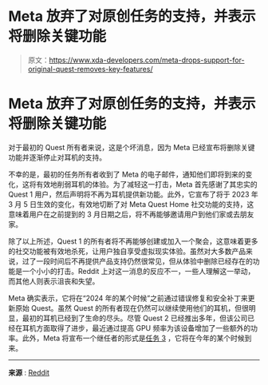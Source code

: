# Meta 放弃了对原创任务的支持，并表示将删除关键功能

> 原文：<https://www.xda-developers.com/meta-drops-support-for-original-quest-removes-key-features/>

# Meta 放弃了对原创任务的支持，并表示将删除关键功能

对于最初的 Quest 所有者来说，这是个坏消息，因为 Meta 已经宣布将删除关键功能并逐渐停止对耳机的支持。

不幸的是，最初的任务所有者收到了 Meta 的电子邮件，通知他们即将到来的变化，这将有效地削弱耳机的体验。为了减轻这一打击，Meta 首先感谢了其忠实的 Quest 1 用户，然后声明将不再为耳机提供新功能。此外，它宣布了将于 2023 年 3 月 5 日生效的变化，有效地切断了对 Meta Quest Home 社交功能的支持，这意味着用户在之前提到的 3 月日期之后，将不再能够邀请用户到他们家或去朋友家。

除了以上所述，Quest 1 的所有者将不再能够创建或加入一个聚会，这意味着更多的社交功能被有效地杀死，让用户独自享受虚拟现实体验。虽然对大多数产品来说，过了一段时间后不再提供产品支持仍然很常见，但从体验中删除已经存在的功能是一个小小的打击。Reddit 上对这一消息的反应不一，一些人理解这一举动，而其他人则表示沮丧和失望。

Meta 确实表示，它将在“2024 年的某个时候”之前通过错误修复和安全补丁来更新原始 Quest。虽然 Quest 的所有者现在仍然可以继续使用他们的耳机，但很明显，最初的耳机已经到了生命的尽头。尽管 Quest 2 已经推出多年，但该公司已经在耳机方面取得了进步，最近通过提高 GPU 频率为该设备增加了一些额外的功率。此外，Meta 将宣布一个继任者的形式是[任务 3](https://www.xda-developers.com/meta-next-quest-vr-headset-will-arrive-in-2023/) ，它将在今年的某个时候到来。

* * *

**来源** : [Reddit](https://www.reddit.com/r/OculusQuest/comments/107pz8f/quest_1_support_being_further_cut_by_meta/)